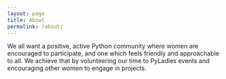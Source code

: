 ```yaml
---
layout: page
title: About
permalink: /about/
---
```




We all want a positive, active Python community where women are encouraged to participate, and one which feels friendly and approachable to all. We achieve that by volunteering our time to PyLadies events and encouraging other women to engage in projects. 
